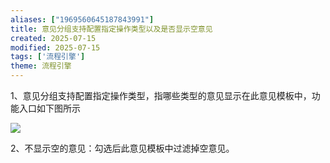 ```yaml
---
aliases: ["1969560645187843991"]
title: 意见分组支持配置指定操作类型以及是否显示空意见
created: 2025-07-15
modified: 2025-07-15
tags: ['流程引擎']
theme: 流程引擎
---
```


1、意见分组支持配置指定操作类型，指哪些类型的意见显示在此意见模板中，功能入口如下图所示

![](41892a5d5f380d9347d3d86b6e4fd1df.jpg)

2、不显示空的意见：勾选后此意见模板中过滤掉空意见。